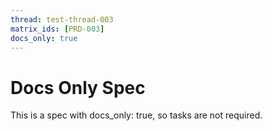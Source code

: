 ```yaml
---
thread: test-thread-003
matrix_ids: [PRD-003]
docs_only: true
---
```


# Docs Only Spec

This is a spec with docs_only: true, so tasks are not required.
